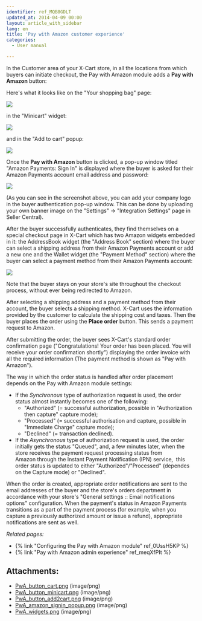 ```yaml
---
identifier: ref_MQB8GDLT
updated_at: 2014-04-09 00:00
layout: article_with_sidebar
lang: en
title: 'Pay with Amazon customer experience'
categories:
  - User manual

---
```



In the Customer area of your X-Cart store, in all the locations from which buyers can initiate checkout, the Pay with Amazon module adds a **Pay with Amazon** button:

Here's what it looks like on the "Your shopping bag" page:

![]({{site.baseurl}}/attachments/7504625/7602347.png)

in the "Minicart" widget:

![]({{site.baseurl}}/attachments/7504625/7602348.png)

and in the "Add to cart" popup:

![]({{site.baseurl}}/attachments/7504625/7602349.png)

Once the **Pay with Amazon** button is clicked, a pop-up window titled "Amazon Payments: Sign In" is displayed where the buyer is asked for their Amazon Payments account email address and password:

![]({{site.baseurl}}/attachments/7504625/7602350.png)

(As you can see in the screenshot above, you can add your company logo in the buyer authentication pop-up window. This can be done by uploading your own banner image on the "Settings" -> "Integration Settings" page in Seller Central).

After the buyer successfully authenticates, they find themselves on a special checkout page in X-Cart which has two Amazon widgets embedded in it: the AddressBook widget (the "Address Book" section) where the buyer can select a shipping address from their Amazon Payments account or add a new one and the Wallet widget (the "Payment Method" section) where the buyer can select a payment method from their Amazon Payments account:

![]({{site.baseurl}}/attachments/7504625/7602351.png)

Note that the buyer stays on your store's site throughout the checkout process, without ever being redirected to Amazon.

After selecting a shipping address and a payment method from their account, the buyer selects a shipping method. X-Cart uses the information provided by the customer to calculate the shipping cost and taxes. Then the buyer places the order using the **Place order** button. This sends a payment request to Amazon.

After submitting the order, the buyer sees X-Cart's standard order confirmation page ("Congratulations! Your order has been placed. You will receive your order confirmation shortly") displaying the order invoice with all the required information (The payment method is shown as "Pay with Amazon").  

The way in which the order status is handled after order placement depends on the Pay with Amazon module settings:

*   If the _Synchronous_ type of authorization request is used, the order status almost instantly becomes one of the following:
    *   "Authorized" (= successful authorization, possible in "Authorization then capture" capture mode);
    *   "Processed" (= successful authorisation and capture, possible in "Immediate Charge" capture mode);
    *   "Declined" (= transaction declined).
*   If the _Asynchronous_ type of authorization request is used, the order initially gets the status "Queued", and, a few minutes later, when the store receives the payment request processing status from Amazon through the Instant Payment Notification (IPN) service,  this order status is updated to either "Authorized"/"Processed" (dependes on the Capture mode) or "Declined".

When the order is created, appropriate order notifications are sent to the email addresses of the buyer and the store's orders department in accordance with your store's "General settings :: Email notifications options" configuration. When the payment's status in Amazon Payments transitions as a part of the payment process (for example, when you capture a previously authorized amount or issue a refund), appropriate notifications are sent as well.

_Related pages:_

*   {% link "Configuring the Pay with Amazon module" ref_0UssH5KP %}
*   {% link "Pay with Amazon admin experience" ref_meqXfPIt %}

## Attachments:

* [PwA_button_cart.png]({{site.baseurl}}/attachments/7504625/7602347.png) (image/png)
* [PwA_button_minicart.png]({{site.baseurl}}/attachments/7504625/7602348.png) (image/png)
* [PwA_button_add2cart.png]({{site.baseurl}}/attachments/7504625/7602349.png) (image/png)
* [PwA_amazon_signin_popup.png]({{site.baseurl}}/attachments/7504625/7602350.png) (image/png)
* [PwA_widgets.png]({{site.baseurl}}/attachments/7504625/7602351.png) (image/png)